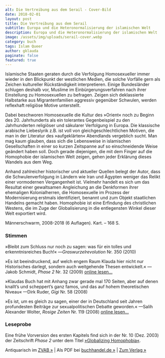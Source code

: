 ```yaml
---
alt: Die Vertreibung aus dem Serail - Cover-Bild
date: 2018-02-01
layout: post
title: Die Vertreibung aus dem Serail
subtitle: Europa und die Heteronormalisierung der islamischen Welt
description: Europa und die Heteronormalisierung der islamischen Welt
image: /assets/img/uploads/serail-cover.webp
category: buch
tags: Islam Queer
author: gklauda
paginate: false
featured: true
---
```

Islamische Staaten geraten durch die Verfolgung Homosexueller immer wieder in den Blickpunkt der westlichen Medien, die solche Vorfälle gern als Zeichen kultureller Rückständigkeit interpretieren. Einige Bundesländer schlugen deshalb vor, Muslime im Einbürgerungsverfahren nach ihrer Einstellung zu Homosexuellen zu befragen. Zeigen sich deklassierte Halbstarke aus Migrantenfamilien aggressiv gegenüber Schwulen, werden reflexhaft religiöse Motive unterstellt.

Dabei beschworen Homosexuelle die Kultur des »Orient« noch zu Beginn des 20. Jahrhunderts als ein tolerantes Gegenbeispiel zu den Jahrhunderten religiöser und säkularer Verfolgung in Europa. Die klassische arabische Liebeslyrik z.B. ist voll von gleichgeschlechtlichen Motiven, die man in der Literatur des »aufgeklärten« Abendlands vergeblich sucht. Man mag kaum glauben, dass sich die Lebensweise in islamischen Gesellschaften in einer so kurzen Zeitspanne auf so einschneidende Weise geändert haben soll. Doch gerade diejenigen, die mit dem Finger auf die Homophobie der islamischen Welt zeigen, gehen jeder Erklärung dieses Wandels aus dem Weg.

Anhand zahlreicher historischer und aktueller Quellen belegt der Autor, dass die Schwulenverfolgung in Ländern wie Iran und Ägypten weniger das Relikt einer vormodernen Vergangenheit ist. Vielmehr handelt es sich um das Resultat einer gewaltsamen Angleichung an die Denkformen ihrer ehemaligen Kolonialherren, die Homosexuelle im Prozess der Modernisierung erstmals identifiziert, benannt und zum Objekt staatlichen Handelns gemacht haben. Homophobie ist eine Erfindung des christlichen Westens, die im Zuge der Globalisierung in die entlegensten Winkel dieser Welt exportiert wird.

Män­ner­schwarm, 2008-2018 (6 Auflagen). Kart. – 168 S.

### Stimmen

»Bleibt zum Schluss nur noch zu sagen: was für ein tolles und erkenntnisreiches Buch!« —*Graswurzelrevolution* Nr. 350 (2010)

»Es ist beeindruckend, auf welch engem Raum Klauda hier nicht nur Historisches darlegt, sondern auch weitgehende Thesen entwickelt.« —Jakob Schmidt, <em>Phase 2</em> Nr. 32 (2009) <a href="https://www.phase-zwei.org/hefte/artikel/materialistische-gender-geschichtsschreibung-194" aria-label="Rezension lesen">online lesen...</a>

»Klaudas Buch hat mit Anhang zwar gerade mal 170 Seiten, aber auf denen knallt’s und scheppert’s ganz famos, und das auf hohem theoretischen Niveau« —Dirk Ruder, <em>Gigi</em> Nr. 58 (2008)

»Es ist, um es gleich zu sagen, einer der in Deutschland seit Jahren profundesten Beiträge zur sexualpolitischen Debatte geworden.« —Salih Alexander Wolter, <em>Rosige Zeiten</em> Nr. 119 (2008) <a href="https://schwule-seite.de/georg-klauda-die-vertreibung-aus-dem-serail-europa-und-die-heteronornmalisierung-der-islamischen-welt/" aria-label="Rezension lesen">online lesen...</a>


### Leseprobe

Eine frühe Vorversion des ersten Kapitels find sich in der Nr. 10 (Dez. 2003) der Zeitschrift *Phase 2* unter dem Titel [»Globalizing Homophobia«](https://www.phase-zwei.org/hefte/artikel/globalizing-homophobia-1831).

Antiquarisch im [ZVAB »](https://www.zvab.com/servlet/BookDetailsPL?bi=31140014472) | Als PDF bei [buchhandel.de »](https://www.buchhandel.de/buch/Die-Vertreibung-aus-dem-Serail-9783863000295) |  [Zum Verlag »](https://www.maennerschwarm.de/buch/die-vertreibung-aus-dem-serail/)